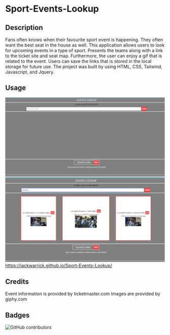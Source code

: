 # Sport-Events-Lookup

## Description
Fans often knows when their favourite sport event is happening. They often want the best seat in the house as well. This application allows users to look for upcoming events in a type of sport. Presents the teams along with a link to the ticket site and seat map. Furthermore, the user can enjoy a gif that is related to the event. Users can save the links that is stored in the local storage for future use. 
The project was built by using HTML, CSS, Tailwind, Javascript, and Jquery.

## Usage
![Alt text](/assets/images/startscreen.png)
![Alt text](/assets/images/searchscreen.png)
https://jackwarrick.github.io/Sport-Events-Lookup/


## Credits
Event information is provided by ticketmaster.com
Images are provided by giphy.com

## Badges
<img alt="GitHub contributors" src="https://img.shields.io/github/contributors/jackWarrick/Sport-Events-Lookup">
   
